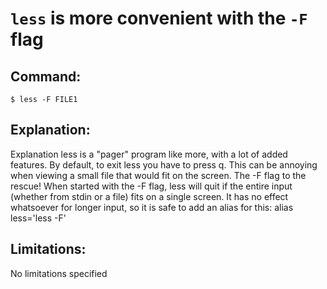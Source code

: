 # `less` is more convenient with the `-F` flag

## Command:
```
$ less -F FILE1
```

## Explanation:
Explanation
less is a "pager" program like more, with a lot of added features. By default, to exit less you have to press q. This can be annoying when viewing a small file that would fit on the screen.
The -F flag to the rescue! When started with the -F flag, less will quit if the entire input (whether from stdin or a file) fits on a single screen.
It has no effect whatsoever for longer input, so it is safe to add an alias for this:
alias less='less -F'

## Limitations:
No limitations specified

